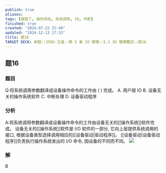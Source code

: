 ```yaml
---
publish: true
aliases: 
tags: [做错了, 操作系统, 系统调用, IO, 中断]
finished: true
created: "2024-07-22 22:40"
updated: "2024-12-13 17:33"
title: 题16
TARGET DECK: 刷题::25OS-王道::第 5 章 IO 管理::5.1 IO 管理概述::题16
---
```

## 题16
### 题目
Q:将系统调用参数翻译成设备操作命令的工作由 ( ) 完成。
A. 用户层 IO
B. 设备无关的操作系统软件
C. 中断处理 
D. 设备驱动程序
### 分析
A:将系统调用参数翻译成设备操作命令的工作由设备无关的[[操作系统]]软件完成。
设备无关的[[操作系统]]软件是 I/O 软件的一部分, 它向上层提供系统调用的接口, 根据设备类型选择调用相应的[[设备驱动|驱动程序]]。
[[设备驱动|设备驱动程序]]负责执行操作系统发出的 I/O 命令, 因设备的不同而不同。
![](https://img.hwenyi.live/202408042014164.webp)
### 解
B
<!--ID: 1722933074689-->
